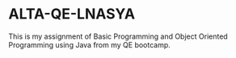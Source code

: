 # ALTA-QE-LNASYA
This is my assignment of Basic Programming and Object Oriented Programming using Java from my QE bootcamp.

